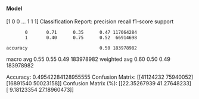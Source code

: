 #### Model
[1 0 0 ... 1 1 1]
Classification Report:
              precision    recall  f1-score   support

           0       0.71      0.35      0.47 117064284
           1       0.40      0.75      0.52  66914698

    accuracy                           0.50 183978982
   macro avg       0.55      0.55      0.49 183978982
weighted avg       0.60      0.50      0.49 183978982

Accuracy: 0.49542284128955555
Confusion Matrix:
[[41124232 75940052]
 [16891540 50023158]]
Confusion Matrix (%):
[[22.35267939 41.27648233]
 [ 9.18123354 27.18960473]]
